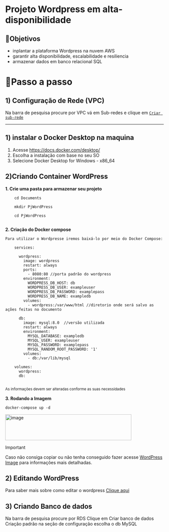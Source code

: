 # Projeto Wordpress em alta-disponibilidade

## 💭Objetivos

- inplantar a plataforma Wordpress na nuvem AWS
- garantir alta disponibilidade, escalabilidade e resiliencia
- armazenar dados em banco relacional SQL

# 🏹Passo a passo
## 1) Configuração de Rede (VPC)
Na barra de pesquisa procure por VPC
vá em Sub-redes e clique em <ins>`Criar sub-rede`</ins>


-----------------------------------
## 1) instalar o Docker Desktop na maquina

1. Acesse https://docs.docker.com/desktop/ 
2. Escolha a instalação com base no seu SO
3. Selecione Docker Desktop for Windows - x86_64

## 2)Criando Container WordPress

**1. Crie uma pasta para armazenar seu projeto**
    
`````
    cd Documents
    
    mkdir PjWordPress 
    
    cd PjWordPress 
    

`````

**2. Criação do Docker compose**

    Para utilizar o Wordpresse iremos baixá-lo por meio do Docker Compose:
 
```
    services:
    
      wordpress:
        image: wordpress
        restart: always
        ports:
          - 8080:80 //porta padrão do wordpress
        environment:
          WORDPRESS_DB_HOST: db
          WORDPRESS_DB_USER: exampleuser
          WORDPRESS_DB_PASSWORD: examplepass
          WORDPRESS_DB_NAME: exampledb
        volumes:
          - wordpress:/var/www/html //diretorio onde será salvo as ações feitas no documento
    
      db:
        image: mysql:8.0  //versão utilizada
        restart: always
        environment:
          MYSQL_DATABASE: exampledb
          MYSQL_USER: exampleuser
          MYSQL_PASSWORD: examplepass
          MYSQL_RANDOM_ROOT_PASSWORD: '1'
        volumes:
          - db:/var/lib/mysql
    
    volumes:
      wordpress:
      db:
    
 ```
 <sub>As informações devem ser alteradas conforme as suas necessidades</sub>

**3. Rodando a Imagem**
```
docker-compose up -d
```
<img width="401" height="82" alt="image" src="https://github.com/user-attachments/assets/dd2323af-7668-4cbb-aafd-845f0a673575" />


> [!IMPORTANT]
> Caso não consiga copiar ou não tenha conseguido fazer acesse [WordPress Image](https://hub.docker.com/_/wordpress) para informações mais detalhadas.

## 2) Editando WordPress
Para saber mais sobre como editar o wordpress [Clique aqui](./Wordpress-Edição.md)
## 3) Criando Banco de dados
Na barra de pesquisa procure por RDS
Clique em Criar banco de dados
Criação padrão
na seção de configuração escolha o db MySQL

